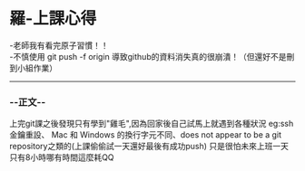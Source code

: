 
<h1>羅-上課心得</h1> 

-老師我有看完原子習慣！！<br>
-不慎使用 git push -f origin <branch> 導致github的資料消失真的很崩潰！（但還好不是刪到小組作業）

<hr>
<h3>--正文--</h3>
 <p>
上完git課之後發現只有學到"雞毛",因為回家後自己試馬上就遇到各種狀況
eg:ssh 金鑰重設、 Mac 和 Windows 的換行字元不同、does not appear to be a git repository之類的(上課偷偷試一天還好最後有成功push)
只是很怕未來上班一天只有8小時哪有時間這麼耗QQ
 </p>
